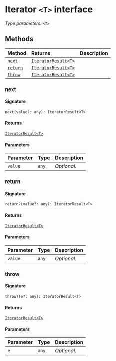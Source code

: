 # Iterator `<T>` interface



_Type parameters: `<T>`_









## Methods

| Method	   |  Returns	| Description|
|:-------------|:-------|:-----------|
|[`next`](#next)      | [`IteratorResult<T>`](IteratorResult.md) |  |
|[`return`](#return)      | [`IteratorResult<T>`](IteratorResult.md) |  |
|[`throw`](#throw)      | [`IteratorResult<T>`](IteratorResult.md) |  |



### next



#### Signature
`next(value?: any): IteratorResult<T>`

#### Returns
[`IteratorResult<T>`](IteratorResult.md)

#### Parameters


| Parameter	   | Type    | Description |
|:-------------|:---------------|:------------|
| `value`    | `any` | _Optional._ |


### return



#### Signature
`return?(value?: any): IteratorResult<T>`

#### Returns
[`IteratorResult<T>`](IteratorResult.md)

#### Parameters


| Parameter	   | Type    | Description |
|:-------------|:---------------|:------------|
| `value`    | `any` | _Optional._ |


### throw



#### Signature
`throw?(e?: any): IteratorResult<T>`

#### Returns
[`IteratorResult<T>`](IteratorResult.md)

#### Parameters


| Parameter	   | Type    | Description |
|:-------------|:---------------|:------------|
| `e`    | `any` | _Optional._ |

